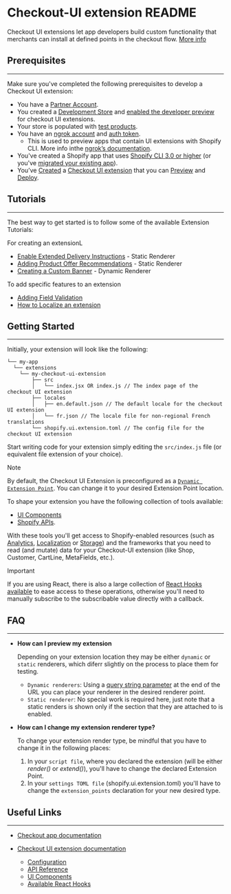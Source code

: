 # Checkout-UI extension README

Checkout UI extensions let app developers build custom functionality that merchants can install at defined points in the checkout flow. [More info](https://shopify.dev/api/checkout-extensions/checkout)


## Prerequisites
---
Make sure you've completed the following prerequisites to develop a Checkout UI extension:

* You have a [Partner Account](https://www.shopify.com/partners).
* You created a [Development Store](https://shopify.dev/apps/tools/development-stores) and [enabled the developer preview](https://shopify.dev/api/release-notes/developer-previews#previewing-new-features) for checkout UI extensions.
* Your store is populated with [test products](https://shopify.dev/apps/getting-started/create#step-4-add-and-publish-products-to-your-development-store-for-testing).
* You have an [ngrok account](https://ngrok.com/) and [auth token](https://dashboard.ngrok.com/auth/your-authtoken).
    * This is used to preview apps that contain UI extensions with Shopify CLI. More info inthe [ngrok’s documentation](https://ngrok.com/docs#config).
* You've created a Shopify app that uses [Shopify CLI 3.0 or higher](https://shopify.dev/apps/getting-started/create) (or you've [migrated your existing app](https://shopify.dev/apps/tools/cli/migrate)).
* You’ve [Created](https://shopify.dev/apps/checkout/custom-banners/getting-started#step-1-generate-a-new-extension) a [Checkout UI extension](https://shopify.dev/api/checkout-extensions/checkout) that you can [Preview](https://shopify.dev/apps/checkout/custom-banners/getting-started#step-2-preview-your-extension) and [Deploy](https://shopify.dev/apps/checkout/custom-banners/getting-started#step-3-deploy-the-extension).

## Tutorials
---
The best way to get started is to follow some of the available Extension Tutorials:


For creating an extensionL
* [Enable Extended Delivery Instructions](https://shopify.dev/apps/checkout/delivery-instructions) - Static Renderer
* [Adding Product Offer Recommendations](https://shopify.dev/apps/checkout/product-offers) - Static Renderer
* [Creating a Custom Banner](https://shopify.dev/apps/checkout/custom-banners) - Dynamic Renderer

To add specific features to an extension
* [Adding Field Validation](https://shopify.dev/apps/checkout/validation)
* [How to Localize an extension](https://shopify.dev/apps/checkout/localize-ui-extensions)


## Getting Started
---
Initially, your extension will look like the following:

```
└── my-app
  └── extensions
    └── my-checkout-ui-extension
        ├── src
        │   └── index.jsx OR index.js // The index page of the checkout UI extension
        ├── locales
        │   ├── en.default.json // The default locale for the checkout UI extension
        │   └── fr.json // The locale file for non-regional French translations
        └── shopify.ui.extension.toml // The config file for the checkout UI extension

```

Start writing code for your extension simply editing the `src/index.js` file (or equivalent file extension of your choice).

> [!NOTE]
> By default, the Checkout UI Extension is preconfigured as a [`Dynamic Extension Point`](https://shopify.dev/api/checkout-extensions/checkout#extension-points).
> You can change it to your desired Extension Point location.


To shape your extension you have the following collection of tools available:
* [UI Components](https://shopify.dev/api/checkout-extensions/checkout/components)
* [Shopify APIs](https://shopify.dev/api/checkout-extensions/checkout/extension-points/api).

With these tools you'll get access to Shopify-enabled resources (such as [Analytics](https://shopify.dev/api/checkout-extensions/checkout/extension-points/api#analytics), [Localization](https://shopify.dev/api/checkout-extensions/checkout/extension-points/api#localization) or [Storage](https://shopify.dev/api/checkout-extensions/checkout/extension-points/api#storage)) and the frameworks that you need to read (and mutate) data for your Checkout-UI extension (like Shop, Customer, CartLine, MetaFields, etc.).

> [!IMPORTANT]
> If you are using React, there is also a large collection of [React Hooks available](https://shopify.dev/api/checkout-extensions/checkout/extension-points/api#react-hooks) to ease access to these operations, otherwise you'll need to manually subscribe to the subscribable value directly with a callback.

## FAQ
---
* **How can I preview my extension**

    Depending on your extension location they may be either `dynamic` or `static` renderers, which diferr slightly on the process to place them for testing.
    - `Dynamic renderers`: Using a [query string parameter](https://shopify.dev/apps/checkout/test-ui-extensions#dynamic-extension-points) at the end of the URL you can place your renderer in the desired renderer point.
    - `Static renderer`: No special work is required here, just note that a static renders is shown only if the section that they are attached to is enabled.

* **How can I change my extension renderer type?**

    To change your extension render type, be mindful that you have to change it in the following places:
    1. In your `script file`, where you declared the extension (will be either _render()_ or _extend()_), you'll have to change the declared Extension Point.
    2. In your `settings TOML file` (shopify.ui.extension.toml) you'll have to change the `extension_points` declaration for your new desired type.

## Useful Links
---

- [Checkout app documentation](https://shopify.dev/apps/checkout)

- [Checkout UI extension documentation](https://shopify.dev/api/checkout-extensions)
  - [Configuration](https://shopify.dev/api/checkout-extensions/checkout/configuration)
  - [API Reference](https://shopify.dev/api/checkout-extensions/checkout/extension-points/api)
  - [UI Components](https://shopify.dev/api/checkout-extensions/checkout/components)
  - [Available React Hooks](https://shopify.dev/api/checkout-extensions/checkout/extension-points/api#react-hooks)
